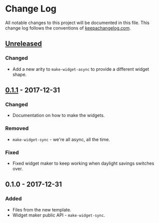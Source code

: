 # Change Log
All notable changes to this project will be documented in this file. This change log follows the conventions of [keepachangelog.com](http://keepachangelog.com/).

## [Unreleased]
### Changed
- Add a new arity to `make-widget-async` to provide a different widget shape.

## [0.1.1] - 2017-12-31
### Changed
- Documentation on how to make the widgets.

### Removed
- `make-widget-sync` - we're all async, all the time.

### Fixed
- Fixed widget maker to keep working when daylight savings switches over.

## 0.1.0 - 2017-12-31
### Added
- Files from the new template.
- Widget maker public API - `make-widget-sync`.

[Unreleased]: https://github.com/your-name/planet-coloniser/compare/0.1.1...HEAD
[0.1.1]: https://github.com/your-name/planet-coloniser/compare/0.1.0...0.1.1
